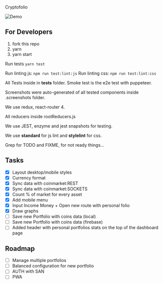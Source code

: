 Cryptofolio

![Demo](https://github.com/Partysun/hack-cryptofolio/blob/master/.screenshots/demo.gif)

## For Developers

1. fork this repo
2. yarn
3. yarn start

Run tests `yarn test`

Run linting js: `npm run test:lint:js`
Run linting css: `npm run test:lint:css`

All Tests inside in __tests__ folder.
Smoke test is the e2e test with puppeteer.

Screenshots were auto-generated of all tested components inside .screenshots folder.

We use redux, react-router 4.

All reducers inside rootReducers.js

We use JEST, enzyme and jest snapshots for testing.

We use **standard** for js lint and **stylelint** for css.

Grep for TODO and FIXME, for not ready things...

## Tasks

- [x] Layout desktop/mobile styles
- [x] Currency format
- [x] Sync data with coinmarket:REST
- [x] Sync data with coinmarket:SOCKETS
- [x] Count % of market for every asset
- [x] Add mobile menu
- [x] Input Income Money + Open new route with personal folio
- [x] Draw graphs
- [ ] Save new Portfolio with coins data (local)
- [ ] Save new Portfolio with coins data (firebase)
- [ ] Added header with personal portfolios stats on the top of the dashboard
    page

## Roadmap

- [ ] Manage multiple portfolios
- [ ] Balanced configuration for new portfolio
- [ ] AUTH with SAN
- [ ] PWA
